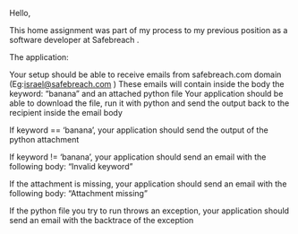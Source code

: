 Hello,

This home assignment was part of my process to my previous position as a software developer at Safebreach .

The application:

Your setup should be able to receive emails from safebreach.com domain (Eg:israel@safebreach.com )
These emails will contain inside the body the keyword: “banana” and an attached python file 
Your application should be able to download the file, run it with python and send the output back to the recipient inside the email body

If keyword == ‘banana’, your application should send the output of the python attachment

If keyword != ‘banana’, your application should send an email with the following body: “Invalid keyword”

If the attachment is missing, your application should send an email with the following body: “Attachment missing”

If the python file you try to run throws an exception, your application should send an email with the backtrace of the exception
 

